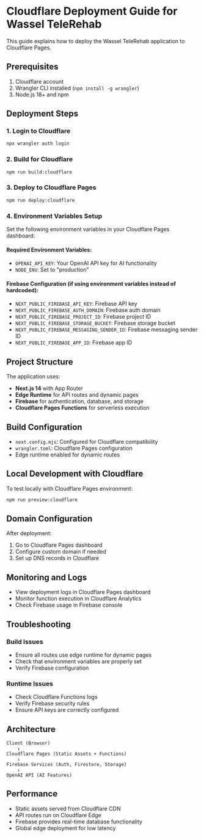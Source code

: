 # Cloudflare Deployment Guide for Wassel TeleRehab

This guide explains how to deploy the Wassel TeleRehab application to Cloudflare Pages.

## Prerequisites

1. Cloudflare account
2. Wrangler CLI installed (`npm install -g wrangler`)
3. Node.js 18+ and npm

## Deployment Steps

### 1. Login to Cloudflare
```bash
npx wrangler auth login
```

### 2. Build for Cloudflare
```bash
npm run build:cloudflare
```

### 3. Deploy to Cloudflare Pages
```bash
npm run deploy:cloudflare
```

### 4. Environment Variables Setup

Set the following environment variables in your Cloudflare Pages dashboard:

#### Required Environment Variables:
- `OPENAI_API_KEY`: Your OpenAI API key for AI functionality
- `NODE_ENV`: Set to "production"

#### Firebase Configuration (if using environment variables instead of hardcoded):
- `NEXT_PUBLIC_FIREBASE_API_KEY`: Firebase API key
- `NEXT_PUBLIC_FIREBASE_AUTH_DOMAIN`: Firebase auth domain
- `NEXT_PUBLIC_FIREBASE_PROJECT_ID`: Firebase project ID
- `NEXT_PUBLIC_FIREBASE_STORAGE_BUCKET`: Firebase storage bucket
- `NEXT_PUBLIC_FIREBASE_MESSAGING_SENDER_ID`: Firebase messaging sender ID
- `NEXT_PUBLIC_FIREBASE_APP_ID`: Firebase app ID

## Project Structure

The application uses:
- **Next.js 14** with App Router
- **Edge Runtime** for API routes and dynamic pages
- **Firebase** for authentication, database, and storage
- **Cloudflare Pages Functions** for serverless execution

## Build Configuration

- `next.config.mjs`: Configured for Cloudflare compatibility
- `wrangler.toml`: Cloudflare Pages configuration
- Edge runtime enabled for dynamic routes

## Local Development with Cloudflare

To test locally with Cloudflare Pages environment:
```bash
npm run preview:cloudflare
```

## Domain Configuration

After deployment:
1. Go to Cloudflare Pages dashboard
2. Configure custom domain if needed
3. Set up DNS records in Cloudflare

## Monitoring and Logs

- View deployment logs in Cloudflare Pages dashboard
- Monitor function execution in Cloudflare Analytics
- Check Firebase usage in Firebase console

## Troubleshooting

### Build Issues
- Ensure all routes use edge runtime for dynamic pages
- Check that environment variables are properly set
- Verify Firebase configuration

### Runtime Issues
- Check Cloudflare Functions logs
- Verify Firebase security rules
- Ensure API keys are correctly configured

## Architecture

```
Client (Browser)
    ↓
Cloudflare Pages (Static Assets + Functions)
    ↓
Firebase Services (Auth, Firestore, Storage)
    ↓
OpenAI API (AI Features)
```

## Performance

- Static assets served from Cloudflare CDN
- API routes run on Cloudflare Edge
- Firebase provides real-time database functionality
- Global edge deployment for low latency